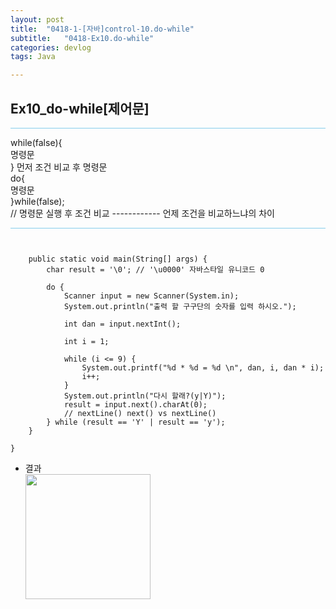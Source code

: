 ```yaml
---
layout: post
title:  "0418-1-[자바]control-10.do-while"
subtitle:   "0418-Ex10.do-while"
categories: devlog
tags: Java

---
```

## Ex10_do-while[제어문]

<hr style="height: 1px; background: skyblue; "/>

<p>
while(false){ <br/>
 명령문 <br/>
} 먼저 조건 비교 후 명령문 <br/>
do{ <br/>
 명령문 <br/>
}while(false); <br/>
// 명령문 실행 후 조건 비교 ------------ 언제 조건을 비교하느냐의 차이

</p>

<hr style="height: 1px; background: skyblue; "/>

~~~


	public static void main(String[] args) {
		char result = '\0'; // '\u0000' 자바스타일 유니코드 0

		do {
			Scanner input = new Scanner(System.in);
			System.out.println("출력 할 구구단의 숫자를 입력 하시오.");

			int dan = input.nextInt();

			int i = 1;

			while (i <= 9) {
				System.out.printf("%d * %d = %d \n", dan, i, dan * i);
				i++;
			}
			System.out.println("다시 할래?(y|Y)");
			result = input.next().charAt(0);
			// nextLine() next() vs nextLine()
		} while (result == 'Y' | result == 'y');
	}

}

~~~




- 결과<br/>
<img style="float: left;" src="https://user-images.githubusercontent.com/49095304/59148682-f5576500-8a46-11e9-85ba-4a926d1473fe.JPG" width="200"><br/><br/><br/><br/><br/>

